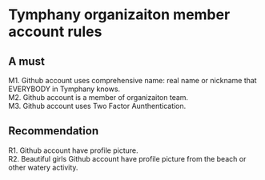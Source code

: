 # Tymphany organizaiton member account rules

## A must
M1. Github account uses comprehensive name: real name or nickname that EVERYBODY in Tymphany knows.  
M2. Github account is a member of organizaiton team.  
M3. Github account uses Two Factor Aunthentication.

## Recommendation
R1. Github account have profile picture.  
R2. Beautiful girls Github account have profile picture from the beach or other watery activity.
